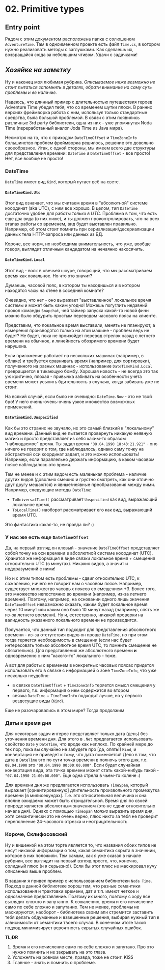 # 02. Primitive types

## Entry point

Рядом с этим документом расположена папка с солюшеном `AdventureTime`. Там в одноименном проекте есть файл `Time.cs`, в котором нужно реализовать методы с заглушками. Как сделаешь их, возвращайся сюда за небольшим чтивом. Удачи с задачками!

## _Хозяйке на заметку_

Ну и наконец моя любимая рубрика. _Описываемое ниже возможно не стоит пытаться запомнить в деталях, обрати внимание на саму суть проблемы и ее наличие._

Надеюсь, что длинный пример с длительностью путешествия героев Adventure Time убедил тебя, что со временем шутки плохи. В ранних версиях фреймворка работа с ним, используя только стандартные средства, была большой проблемой. В связи с этим появились различные 3rd party библиотеки, одна из них - уже упомянутая Noda Time (переработанный аналог Joda Time из Java мира).

Несмотря на то, что с приходом `DateTimeOffset` и `TimeZoneInfo` большинство проблем фреймворка решилось, решение это довольно своеобразное. Итак, с одной стороны, мы имеем всего две структуры для представления времени: `DateTime` и `DateTimeOffset` - все просто! Нет, все вообще не просто!

### DateTime

`DateTime` имеет вид `Kind`, который путает всё на свете.

#### `DateTimeKind.Utc`

Этот вид означает, что мы считаем время в "абсолютной" системе координат (aka UTC), с ним все хорошо. В целом, тип `DateTime` достаточно удобен для работы _только в UTC_. Проблема в том, что есть еще два вида (о них ниже), и ты должен проконтролировать, что на всех этапах работы со временем, вид будет выставлен правильно. Например, об этом стоит помнить при сериализации/десериализации данных тела HTTP-запроса или данных из БД.

Короче, все норм, но необходима внимательность, что уже, вообще говоря, выглядит отличным кандидатом на нечаянно накосячить.

#### `DateTimeKind.Local`

Этот вид - волк в овечьей шкуре, говорящий, что мы рассматриваем время как локальное. Но что это значит?

Думаешь, часовой пояс, в котором ты находишься и в котором находятся часы на стене в соседней комнате?

Очевидно, что нет - оно выражает "выставленное" локальное время системы и может быть каким угодно! Можешь погуглить недавний прокол команды `Snapchat`, чей таймер запуска какой-то новой фичи можно было обдурить простым переводом часового пояса на клиенте.

Представим, что локальное время выставили, менять не планируют, а измерения производятся только на этой машине - проблем ведь не будет? Не будет, пока не произойдет перевод стрелок назад с летнего времени на обычное, и линейность обозримого времени будет нарушена.

Если приложение работает на нескольких машинах (например, в облаке) и требуется сравнивать время (например, для сортировки), полученного на разных машинах - использование `DateTimeKind.Local` превращается в тикающую бомбу. Хорошая новость - не всегда это так уж критично, плохая - привычка забивать на особенности учета времени может усыпить бдительность в случаях, когда забивать уже не стоит.

На всякий случай, если было не очевидно: `DateTime.Now` - это не твой бро! У него очень-очень-очень узкое множество возможных применений.

#### `DateTimeKind.Unspecified`

Как бы это странно не звучало, но это самый близкий к "локальному" вид времени. Данный вид не пытается провернуть никакую неявную магию и просто представляет из себя каким-то образом "наблюдаемое" время. Ты задал время `"08.04.1990 18:43:21.921"` - оно ничего не говорит о том, где наблюдалось, однако саму точку на абстрактной оси координат задает, и это можно использовать! Например, если параллельно держать информацию, в каком часовом поясе наблюдалось это время.

Тем не менее и с этим видом есть маленькая проблема - наличие других видов (довольно смешно и грустно смотреть, как они отлично друг другу мешаются) и явные/неявные преобразования между ними. Например, следующие методы `DateTime`:

- `ToUniversalTime()` рассматривает `Unspecified` как вид, выражающий локальное время,
- `ToLocalTime()` наоборот рассматривает его как вид, выражающий время UTC.

Это фантастика какая-то, не правда ли? :)

### У нас же есть еще `DateTimeOffset`

Да, на первый взгляд он клевый - значение `DateTimeOffset` представляет собой точку на оси времени в абсолютной системе координат (UTC). Хранится же информация в виде связки локальное время + смещения относительно UTC (в минутах). Никаких видов, а значит и недоразумений с ними!

Но и с этим типом есть проблемы - сдвиг относительно UTC, к сожалению, ничего не говорит нам о часовом поясе. Например, существует множество часовых поясов со смещением +3. Более того, это множество непостоянно во времени (например, из-за летнего времени). Поэтому, например, на основании одного лишь значения `DateTimeOffset` невозможно сказать, каким будет локальное время через 10 минут или каким оно было 10 минут назад (например, опять же из-за летнего времени). Ну и, естественно, никакой проверки на валидность указанного локального времени не производится.

Получается, что данный тип подходит для представления абсолютного времени - из-за отстутствия видов он проще `DateTime`, но при этом тогда теряется необходимость в смещении (если нас будет интересовать только абсолютное время UTC, то помнить смещение не обязательно). Для представления же абсолютного времени **и** одновременно с ним "какого-то" локального - тоже.

А вот для работы с временем в конкретных часовых поясах придется использовать его в связке с информацией о зоне `TimeZoneInfo`, что уже несколько неудобно:

- в связке `DateTimeOffset` + `TimeZoneInfo` теряется смысл смещения у первого, т.к. информация о нем содержится во втором
- связка `DateTime` + `TimeZoneInfo` подходит лучше, но у первого вездесущие виды (`Kind`).

Еще не разочаровались в этом мире? Тогда продолжим

### Даты и время дня

Для некоторых задач интерес представляет только дата (день) без уточнения времени дня. Для этого в `.Net` предлагается использовать свойство `Date` у `DateTime`, что вроде как неплохо. По крайней мере до тех пор, пока вы случайно не забудете про [да, опять!] `Kind`, и конвертация не приведет к тому, что дата поменяется! Дело в том, что дата в `DateTime` это по сути точка времени в полночь этого дня, т.е. `08.04.1990` это `"08.04.1990 00:00:00.000"`. Если будет случайная конвертация вида, эта точка времени может стать какой-нибудь такой - `"07.04.1990 21:00:00.000"`. Еще одна стрела в чьем-то колене :)

Для времени дня же предлагается использовать `TimeSpan`, который выражает [ориентированную] длительность произвольного промежутка времени [в милисекундах]. Т.е. это относительная величина и она вполне ожидаемо может быть отрицательной. Время дня по своей природе является абсолютным значением (это не сдвиг относительно начала дня). Однако с помощью `TimeSpan` _можно_ выразить время дня, хотя семантически это не очень верно, плюс никто за тебя не проверит переполнение 24-часового отрезка и неотрицательность.

### Короче, Склифосовский

Ну и вишенкой на этом торте является то, что названия обоих типов не несут никакой информации о том, какая семантика скрыта в значении, которое в них положили. Тем самым, как я уже сказал в начале рубрики, все выглядит на первый взгляд просто, что, конечно, солидный плюс (и я серьезно!). Если бы этот плюс не маскировал кучу описанных выше проблем.

В задании я привел пример с использованием библиотеки `Noda Time`. Подход в данной библиотеке хорош тем, что разные семантики использования и трактовки времени, дат и т.п. имеют четкое и однозначное представление. Поэтому их много, поэтому с ходу все выглядит сложно и запутанно. К сожалению, время и его исчисление само по себе сложно и запутанно. Тем не менее, проблемы не маскируются, наоборот - библиотека своим апи стремится заставить тебя делать обдуманные и взвешенные решения, выбирая нужный тип в зависимости от семантики твоего случая. В конечном итоге такой подход минимизирует вероятность скрытых случайных ошибок.

**TL;DR**

1. Время и его исчисление само по себе сложно и запутано. Про это нужно помнить и не закрывать на это глаза.
1. Усложнять на ровном месте, правда, тоже не стоит. KISS
1. Главное - знать и помнить о проблеме.